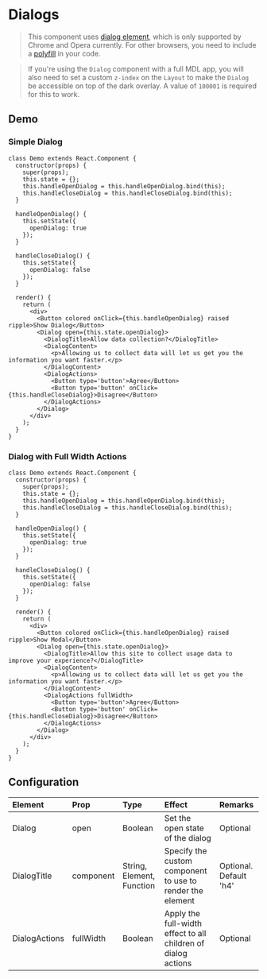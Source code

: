 # Dialogs

> This component uses [dialog element](https://www.w3.org/TR/2013/CR-html5-20130806/interactive-elements.html#the-dialog-element), which is only supported by Chrome and Opera currently. For other browsers, you need to include a [polyfill](https://github.com/GoogleChrome/dialog-polyfill) in your code.

> If you're using the `Dialog` component with a full MDL app, you will also need to set a custom `z-index` on the `Layout` to make the `Dialog` be accessible on top of the dark overlay. A value of `100001` is required for this to work.

## Demo

### Simple Dialog

```jsx_demo_class
class Demo extends React.Component {
  constructor(props) {
    super(props);
    this.state = {};
    this.handleOpenDialog = this.handleOpenDialog.bind(this);
    this.handleCloseDialog = this.handleCloseDialog.bind(this);
  }

  handleOpenDialog() {
    this.setState({
      openDialog: true
    });
  }

  handleCloseDialog() {
    this.setState({
      openDialog: false
    });
  }

  render() {
    return (
      <div>
        <Button colored onClick={this.handleOpenDialog} raised ripple>Show Dialog</Button>
        <Dialog open={this.state.openDialog}>
          <DialogTitle>Allow data collection?</DialogTitle>
          <DialogContent>
            <p>Allowing us to collect data will let us get you the information you want faster.</p>
          </DialogContent>
          <DialogActions>
            <Button type='button'>Agree</Button>
            <Button type='button' onClick={this.handleCloseDialog}>Disagree</Button>
          </DialogActions>
        </Dialog>
      </div>
    );
  }
}
```

### Dialog with Full Width Actions

```jsx_demo_class
class Demo extends React.Component {
  constructor(props) {
    super(props);
    this.state = {};
    this.handleOpenDialog = this.handleOpenDialog.bind(this);
    this.handleCloseDialog = this.handleCloseDialog.bind(this);
  }

  handleOpenDialog() {
    this.setState({
      openDialog: true
    });
  }

  handleCloseDialog() {
    this.setState({
      openDialog: false
    });
  }

  render() {
    return (
      <div>
        <Button colored onClick={this.handleOpenDialog} raised ripple>Show Modal</Button>
        <Dialog open={this.state.openDialog}>
          <DialogTitle>Allow this site to collect usage data to improve your experience?</DialogTitle>
          <DialogContent>
            <p>Allowing us to collect data will let us get you the information you want faster.</p>
          </DialogContent>
          <DialogActions fullWidth>
            <Button type='button'>Agree</Button>
            <Button type='button' onClick={this.handleCloseDialog}>Disagree</Button>
          </DialogActions>
        </Dialog>
      </div>
    );
  }
}
```

## Configuration

| Element   | Prop         | Type      | Effect       | Remarks      |
|:----------|:-------------|:----------|:-------------|:-------------|
| Dialog    | open         | Boolean   | Set the open state of the dialog  | Optional |
| DialogTitle | component  | String, Element, Function | Specify the custom component to use to render the element | Optional. Default 'h4' |
| DialogActions | fullWidth | Boolean  | Apply the full-width effect to all children of dialog actions  | Optional |
